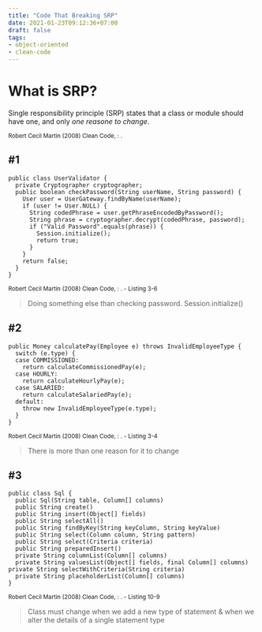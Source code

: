 ```yaml
---
title: "Code That Breaking SRP"
date: 2021-01-23T09:12:36+07:00
draft: false
tags:
- object-oriented
- clean-code
---
```


# What is SRP?
Single responsibility principle (SRP) states that a class or module should have one, and only *one reasone to change*.

<sup>Robert Cecil Martin (2008) Clean Code, : .

## #1
```
public class UserValidator {
  private Cryptographer cryptographer;
  public boolean checkPassword(String userName, String password) {
    User user = UserGateway.findByName(userName);
    if (user != User.NULL) {
      String codedPhrase = user.getPhraseEncodedByPassword();
      String phrase = cryptographer.decrypt(codedPhrase, password);
      if ("Valid Password".equals(phrase)) {
        Session.initialize();
        return true;
      }
    }
    return false;
  }
}
```
<sup>Robert Cecil Martin (2008) Clean Code, : . - Listing 3-6
> Doing something else than checking password. Session.initialize()


## #2
```
public Money calculatePay(Employee e) throws InvalidEmployeeType {
  switch (e.type) {
  case COMMISSIONED:
    return calculateCommissionedPay(e);
  case HOURLY:
    return calculateHourlyPay(e);
  case SALARIED:
    return calculateSalariedPay(e);
  default:
    throw new InvalidEmployeeType(e.type);
  }
}
```
<sup>Robert Cecil Martin (2008) Clean Code, : . - Listing 3-4
>  There is more than one reason for it to change


## #3
```
public class Sql {
  public Sql(String table, Column[] columns)
  public String create()
  public String insert(Object[] fields)
  public String selectAll()
  public String findByKey(String keyColumn, String keyValue)
  public String select(Column column, String pattern)
  public String select(Criteria criteria)
  public String preparedInsert()
  private String columnList(Column[] columns)
  private String valuesList(Object[] fields, final Column[] columns) private String selectWithCriteria(String criteria)
  private String placeholderList(Column[] columns)
}
```
<sup>Robert Cecil Martin (2008) Clean Code, : . - Listing 10-9
> Class must change when we add a new type of statement & when we alter the details of a single statement type
